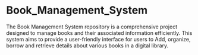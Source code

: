 # Book_Management_System
The Book Management System repository is a comprehensive project designed to manage books and their associated information efficiently. This system aims to provide a user-friendly interface for users to Add, organize, borrow and retrieve details about various books in a digital library.
